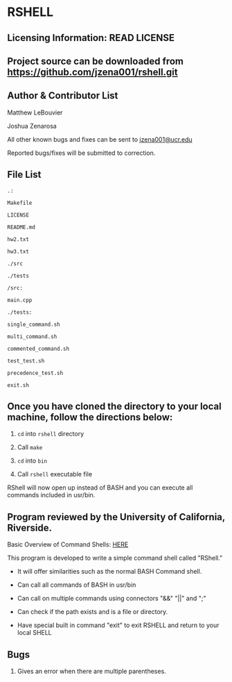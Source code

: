 RSHELL
==========

Licensing Information: READ LICENSE
---
Project source can be downloaded from https://github.com/jzena001/rshell.git
----

Author & Contributor List
-----------
Matthew LeBouvier

Joshua Zenarosa

All other known bugs and fixes can be sent to jzena001@ucr.edu

Reported bugs/fixes will be submitted to correction.

File List
---------
```
.:

Makefile

LICENSE

README.md

hw2.txt

hw3.txt

./src

./tests
```
```
/src:

main.cpp

```
```
./tests:

single_command.sh

multi_command.sh

commented_command.sh

test_test.sh

precedence_test.sh

exit.sh
```

Once you have cloned the directory to your local machine, follow the directions below:
--------------------------------------------------------------------------------------
1. `cd` into `rshell` directory

2. Call `make`

3. `cd` into `bin`

4. Call `rshell` executable file

RShell will now open up instead of BASH and you can execute all commands included in usr/bin.

Program reviewed by the University of California, Riverside.
------------------------------------------------------------
Basic Overview of Command Shells: [HERE](http://linuxgazette.net/111/ramankutty.html)

This program is developed to write a simple command shell called "RShell."

- It will offer similarities such as the normal BASH Command shell.

- Can call all commands of BASH in usr/bin

- Can call on multiple commands using connectors "&&" "||" and ";" 

- Can check if the path exists and is a file or directory.

- Have special built in command "exit" to exit RSHELL and return to your local SHELL

Bugs
---
1. Gives an error when there are multiple parentheses. 
